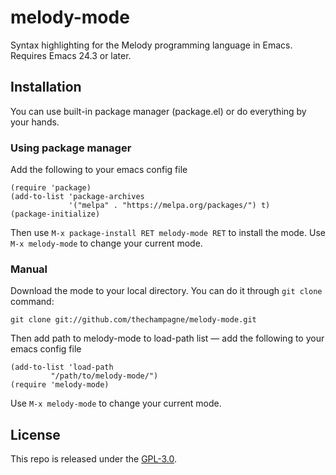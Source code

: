 # melody-mode

Syntax highlighting for the Melody programming language in Emacs. Requires Emacs 24.3 or later.

## Installation

You can use built-in package manager (package.el) or do everything by your hands.

### Using package manager

Add the following to your emacs config file

```elisp
(require 'package)
(add-to-list 'package-archives
             '("melpa" . "https://melpa.org/packages/") t)
(package-initialize)
```

Then use `M-x package-install RET melody-mode RET` to install the mode.
Use `M-x melody-mode` to change your current mode.

### Manual

Download the mode to your local directory. You can do it through `git clone` command:

```
git clone git://github.com/thechampagne/melody-mode.git
```

Then add path to melody-mode to load-path list — add the following to your emacs config file

```elisp
(add-to-list 'load-path
	     "/path/to/melody-mode/")
(require 'melody-mode)
```

Use `M-x melody-mode` to change your current mode.

## License

This repo is released under the [GPL-3.0](https://github.com/thechampagne/melody-mode/blob/main/LICENSE).
